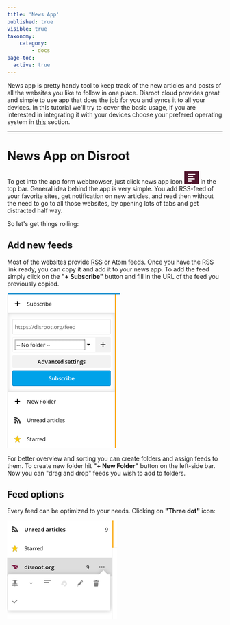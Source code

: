 ```yaml
---
title: 'News App'
published: true
visible: true
taxonomy:
    category:
        - docs
page-toc:
  active: true
---
```


News app is pretty handy tool to keep track of the new articles and posts of all the websites you like to follow in one place. Disroot cloud provides great and simple to use app that does the job for you and syncs it to all your devices. In this tutorial we'll try to cover the basic usage, if you are interested in integrating it with your devices choose your prefered operating system in [this](https://howto.disroot.org/nextcloud/sync-with-your-cloud) section.


----------
# News App on Disroot

To get into the app form webbrowser, just click news app icon ![](en/news_top_icon.png?resize=20,20) in the top bar. General idea behind the app is very simple. You add RSS-feed of your favorite sites, get notification on new articles, and read then without the need to go to all those websites, by opening lots of tabs and get distracted half way.

So let's get things rolling:

## Add new feeds
Most of the websites provide [RSS](https://en.wikipedia.org/wiki/RSS) or Atom feeds. Once you have the RSS link ready, you can copy it and add it to your news app.
To add the feed simply click on the **"+ Subscribe"** button and fill in the URL of the feed you previously copied.

![](en/news_add1.png)

For better overview and sorting you can create folders and assign feeds to them. To create new folder hit **"+ New Folder"** button on the left-side bar. Now you can "drag and drop" feeds you wish to add to folders.

## Feed options
Every feed can be optimized to your needs. Clicking on **"Three dot"** icon:

![](en/news_options.png)
